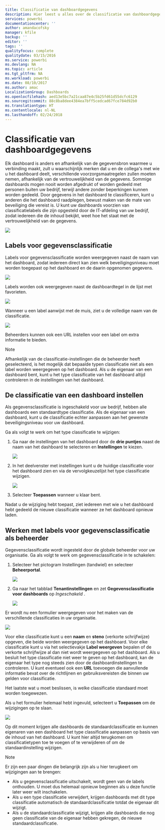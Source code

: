 ```yaml
---
title: Classificatie van dashboardgegevens
description: Hier leest u alles over de classificatie van dashboardgegevens, onder andere hoe een beheerder dit instelt en hoe de eigenaar van een dashboard de classificatie kan aanpassen.
services: powerbi
documentationcenter: ''
author: amandacofsky
manager: kfile
backup: ''
editor: ''
tags: ''
qualityfocus: complete
qualitydate: 03/15/2016
ms.service: powerbi
ms.devlang: NA
ms.topic: article
ms.tgt_pltfrm: NA
ms.workload: powerbi
ms.date: 08/10/2017
ms.author: amac
LocalizationGroup: Dashboards
ms.openlocfilehash: aed13e5bc7a21caa87e4c5b25fd61d55dcfc6129
ms.sourcegitcommit: 88c8ba8dee4384ea7bff5cedcad67fce784d92b0
ms.translationtype: HT
ms.contentlocale: nl-NL
ms.lasthandoff: 02/24/2018
---
```

# <a name="dashboard-data-classification"></a>Classificatie van dashboardgegevens
Elk dashboard is anders en afhankelijk van de gegevensbron waarmee u verbinding maakt, zult u waarschijnlijk merken dat u en de collega's met wie u het dashboard deelt, verschillende voorzorgsmaatregelen zullen moeten nemen, afhankelijk van de vertrouwelijkheid van de gegevens. Sommige dashboards mogen nooit worden afgedrukt of worden gedeeld met personen buiten uw bedrijf, terwijl andere zonder beperkingen kunnen worden gedeeld. Door gegevens in het dashboard te classificeren, kunt u anderen die het dashboard raadplegen, bewust maken van de mate van beveiliging die vereist is. U kunt uw dashboards voorzien van classificatielabels die zijn opgesteld door de IT-afdeling van uw bedrijf, zodat iedereen die de inhoud bekijkt, weet hoe het staat met de vertrouwelijkheid van de gegevens.

![](media/service-data-classification/dashboard_tagged_as_hbi.png)

## <a name="data-classification-tags"></a>Labels voor gegevensclassificatie
Labels voor gegevensclassificatie worden weergegeven naast de naam van het dashboard, zodat iedereen direct kan zien welk beveiligingsniveau moet worden toegepast op het dashboard en de daarin opgenomen gegevens.

![](media/service-data-classification/tag_next_to_title.png)

Labels worden ook weergegeven naast de dashboardtegel in de lijst met favorieten.

![](media/service-data-classification/tag_on_dashboard_tile.png)

Wanneer u een label aanwijst met de muis, ziet u de volledige naam van de classificatie.

![](media/service-data-classification/tag_tooltip.png)

Beheerders kunnen ook een URL instellen voor een label om extra informatie te bieden.

> [!NOTE]
> Afhankelijk van de classificatie-instellingen die de beheerder heeft geselecteerd, is het mogelijk dat bepaalde typen classificatie niet als een label worden weergegeven op het dashboard. Als u de eigenaar van een dashboard bent, kunt u het type classificatie van het dashboard altijd controleren in de instellingen van het dashboard.
> 
> 

## <a name="setting-a-dashboards-classification"></a>De classificatie van een dashboard instellen
Als gegevensclassificatie is ingeschakeld voor uw bedrijf, hebben alle dashboards een standaardtype classificatie. Als de eigenaar van een dashboard, kunt u de classificatie echter aanpassen aan het gewenste beveiligingsniveau voor uw dashboard.

Ga als volgt te werk om het type classificatie te wijzigen:

1. Ga naar de instellingen van het dashboard door de **drie puntjes** naast de naam van het dashboard te selecteren en **Instellingen** te kiezen.
   
    ![](media/service-data-classification/dashboard_settings.png)
2. In het deelvenster met instellingen kunt u de huidige classificatie voor het dashboard zien en via de vervolgkeuzelijst het type classificatie wijzigen.
   
    ![](media/service-data-classification/classification_setting_dropdown.png)
3. Selecteer **Toepassen** wanneer u klaar bent.

Nadat u de wijziging hebt toepast, ziet iedereen met wie u het dashboard hebt gedeeld de nieuwe classificatie wanneer ze het dashboard opnieuw laden.

## <a name="working-with-data-classification-tags-as-an-admin"></a>Werken met labels voor gegevensclassificatie als beheerder
Gegevensclassificatie wordt ingesteld door de globale beheerder voor uw organisatie. Ga als volgt te werk om gegevensclassificatie in te schakelen:

1. Selecteer het pictogram Instellingen (tandwiel) en selecteer **Beheerportal**.
   
    ![](media/service-data-classification/admin_portal_in_settings.png)
2. Ga naar het tabblad **Tenantinstellingen** en zet **Gegevensclassificatie voor dashboards** op *Ingeschakeld* .
   
    ![](media/service-data-classification/data_classification_switch_location.png)

Er wordt nu een formulier weergegeven voor het maken van de verschillende classificaties in uw organisatie.

![](media/service-data-classification/blank_classification_form.png)

Voor elke classificatie kunt u een **naam** en **steno** (verkorte schrijfwijze) opgeven, die beide worden weergegeven op het dashboard. Voor elke classificatie kunt u via het selectievakje **Label weergeven** bepalen of de verkorte schrijfwijze al dan niet wordt weergegeven op het dashboard. Als u besluit het type classificatie niet weer te geven op het dashboard, kan de eigenaar het type nog steeds zien door de dashboardinstellingen te controleren. U kunt eventueel ook een **URL** toevoegen die aanvullende informatie bevat over de richtlijnen en gebruiksvereisten die binnen uw gelden voor classificatie.  

Het laatste wat u moet beslissen, is welke classificatie standaard moet worden toegewezen.  

Als u het formulier helemaal hebt ingevuld, selecteert u **Toepassen** om de wijzigingen op te slaan.

![](media/service-data-classification/filled_in_classification_form.png)

Op dit moment krijgen alle dashboards de standaardclassificatie en kunnen eigenaren van een dashboard het type classificatie aanpassen op basis van de inhoud van het dashboard. U kunt hier altijd terugkomen om classificatietypen toe te voegen of te verwijderen of om de standaardinstelling wijzigen.  

> [!NOTE]
> Er zijn een paar dingen die belangrijk zijn als u hier terugkeert om wijzigingen aan te brengen:
> 
> * Als u gegevensclassificatie uitschakelt, wordt geen van de labels onthouden. U moet dus helemaal opnieuw beginnen als u deze functie later weer wilt inschakelen.  
> * Als u een type classificatie verwijdert, krijgen dashboards met dit type classificatie automatisch de standaardclassificatie totdat de eigenaar dit wijzigt.  
> * Als u de standaardclassificatie wijzigt, krijgen alle dashboards die nog geen classificatie van de eigenaar hebben gekregen, de nieuwe standaardclassificatie.
> 
> 

